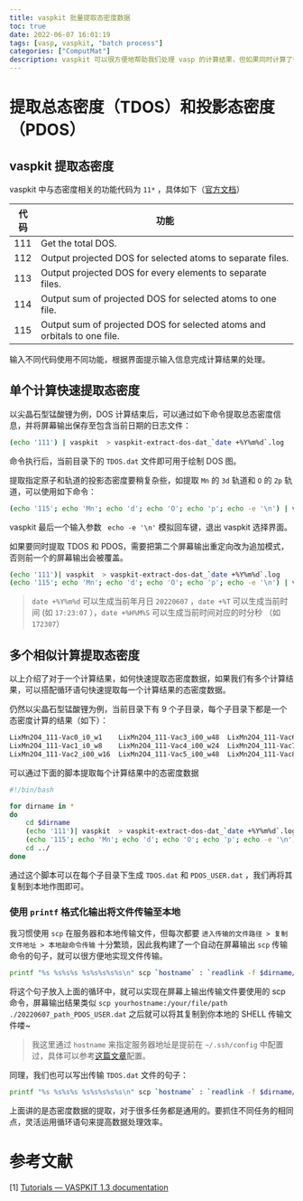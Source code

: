 ```yaml
---
title: vaspkit 批量提取态密度数据
toc: true
date: 2022-06-07 16:01:19
tags: [vasp, vaspkit, "batch process"]
categories: ["ComputMat"]
description: vaspkit 可以很方便地帮助我们处理 vasp 的计算结果，但如果同时计算了很多个结构，每个结构的后处理步骤相同或相似，就可以结合 shell 或其他编程语言批量处理，提高效率。这里记录一下我在提取态密度数据时所用到的批量处理命令。
---
```


# 提取总态密度（TDOS）和投影态密度（PDOS）

## vaspkit 提取态密度

vaspkit 中与态密度相关的功能代码为 `11*` ，具体如下（[官方文档](https://vaspkit.com/tutorials.html#extract-and-output-dos-and-pdos)）

| 代码 | 功能                                                         |
| ---- | ------------------------------------------------------------ |
| 111  | Get the total DOS.                                           |
| 112  | Output projected DOS for selected atoms to separate files.   |
| 113  | Output projected DOS for every elements to separate files.   |
| 114  | Output sum of projected DOS for selected atoms to one file.  |
| 115  | Output sum of projected DOS for selected atoms and orbitals to one file. |

输入不同代码使用不同功能，根据界面提示输入信息完成计算结果的处理。

## 单个计算快速提取态密度

以尖晶石型锰酸锂为例，DOS 计算结束后，可以通过如下命令提取总态密度信息，并将屏幕输出保存至包含当前日期的日志文件：

```bash
(echo '111') | vaspkit  > vaspkit-extract-dos-dat_`date +%Y%m%d`.log
```

命令执行后，当前目录下的 `TDOS.dat` 文件即可用于绘制 DOS 图。

提取指定原子和轨道的投影态密度要稍复杂些，如提取 `Mn` 的 `3d` 轨道和 `O` 的 `2p` 轨道，可以使用如下命令：

```bash
(echo '115'; echo 'Mn'; echo 'd'; echo 'O'; echo 'p'; echo -e '\n') | vaspkit > vaspkit-extract-dos-dat_`date +%Y%m%d`.log
```

vaspkit 最后一个输入参数 ` echo -e '\n'` 模拟回车键，退出 vaspkit 选择界面。

如果要同时提取 TDOS 和 PDOS，需要把第二个屏幕输出重定向改为追加模式，否则前一个的屏幕输出会被覆盖。

```bash
(echo '111')| vaspkit  > vaspkit-extract-dos-dat_`date +%Y%m%d`.log
(echo '115'; echo 'Mn'; echo 'd'; echo 'O'; echo 'p'; echo -e '\n') | vaspkit >> vaspkit-extract-dos-dat_`date +%Y%m%d`.log
```

> `date +%Y%m%d` 可以生成当前年月日 `20220607` ，`date +%T` 可以生成当前时间 (如 `17:23:07` ），`date +%H%M%S` 可以生成当前时间对应的时分秒 （如 `172307`）

## 多个相似计算提取态密度

以上介绍了对于一个计算结果，如何快速提取态密度数据，如果我们有多个计算结果，可以搭配循环语句快速提取每一个计算结果的态密度数据。

仍然以尖晶石型锰酸锂为例，当前目录下有 9 个子目录，每个子目录下都是一个态密度计算的结果（如下）：

```txt
LixMn2O4_111-Vac0_i0_w1    LixMn2O4_111-Vac3_i00_w48  LixMn2O4_111-Vac6_i00_w16
LixMn2O4_111-Vac1_i0_w8    LixMn2O4_111-Vac4_i00_w24  LixMn2O4_111-Vac7_i0_w8
LixMn2O4_111-Vac2_i00_w16  LixMn2O4_111-Vac5_i00_w48  LixMn2O4_111-Vac8_i0_w1
```

可以通过下面的脚本提取每个计算结果中的态密度数据

```bash
#!/bin/bash

for dirname in *
do 
	cd $dirname
	(echo '111')| vaspkit  > vaspkit-extract-dos-dat_`date +%Y%m%d`.log
	(echo '115'; echo 'Mn'; echo 'd'; echo 'O'; echo 'p'; echo -e '\n') | vaspkit >> vaspkit-extract-dos-dat_`date +%Y%m%d`.log
	cd ../
done
```

通过这个脚本可以在每个子目录下生成 `TDOS.dat` 和 `PDOS_USER.dat` ，我们再将其复制到本地作图即可。

### 使用 `printf`  格式化输出将文件传输至本地

我习惯使用 `scp` 在服务器和本地传输文件，但每次都要 `进入传输的文件路径 > 复制文件地址 > 本地敲命令传输` 十分繁琐，因此我构建了一个自动在屏幕输出 `scp` 传输命令的句子，就可以很方便地实现文件传输。 

```bash
printf "%s %s%s%s %s%s%s%s%s\n" scp `hostname` : `readlink -f $dirname/PDOS_USER.dat` ./ `date +%Y%m%d` _ $dirname _PDOS_USER.dat
```

将这个句子放入上面的循环中，就可以实现在屏幕上输出传输文件要使用的 scp 命令，屏幕输出结果类似 `scp yourhostname:/your/file/path ./20220607_path_PDOS_USER.dat` 之后就可以将其复制到你本地的 SHELL 传输文件喽~

> 我这里通过 `hostname` 来指定服务器地址是提前在 `~/.ssh/config` 中配置过，具体可以参考[这篇文章](https://daemon369.github.io/ssh/2015/03/21/using-ssh-config-file)配置。

同理，我们也可以写出传输 `TDOS.dat` 文件的句子：

```bash
printf "%s %s%s%s %s%s%s%s%s\n" scp `hostname` : `readlink -f $dirname/TDOS.dat` ./ `date +%Y%m%d` _ $dirname _TDOS.dat
```

上面讲的是态密度数据的提取，对于很多任务都是通用的。要抓住不同任务的相同点，灵活运用循环语句来提高数据处理效率。

# 参考文献

[1] [Tutorials — VASPKIT 1.3 documentation](https://vaspkit.com/tutorials.html#run-vaspkit-in-batch-mode)

